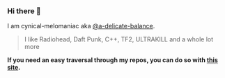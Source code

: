 ### Hi there 👋
I am cynical-melomaniac aka [@a-delicate-balance](https://github.com/a-delicate-balance/).
> I like Radiohead, Daft Punk, C++, TF2, ULTRAKILL and a whole lot more

**If you need an easy traversal through my repos, you can do so with [this site](https://a-delicate-balance.github.io/cy-man-pages/).**
